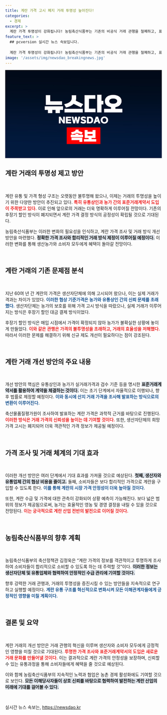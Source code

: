 ```yaml
---
title: 계란 가격 고시 폐지 거래 투명성 높아진다!
categories:
  - 경제
excerpt: >
  계란 가격 투명성이 강화됩니다! 농림축산식품부는 기존의 비공식 거래 관행을 철폐하고, 표준거래계약서를 도입해 농가와 유통인 간의 거래를 명확히 할 예정입니다. 이로써 계란 가격을 더 합리적으로 소비할 수 있는 기회가 열립니다. 클릭해서 더 알아보세요!
feature_text: >
  ## pcversion 실시간 뉴스 속보입니다.

  계란 가격 투명성이 강화됩니다! 농림축산식품부는 기존의 비공식 거래 관행을 철폐하고, 표준거래계약서를 도입해 농가와 유통인 간의 거래를 명확히 할 예정입니다. 이로써 계란 가격을 더 합리적으로 소비할 수 있는 기회가 열립니다. 클릭해서 더 알아보세요!
image: '/assets/img/newsdao_breakingnews.jpg'
---
```


<p><img src="/assets/img/newsdao_breakingnews.jpg" alt="pcversion 속보" /></p>

<h2 data-ke-size="size26">계란 거래의 투명성 제고 방안</h2>

<p data-ke-size="size16">&nbsp;</p>

<p>계란 유통 및 가격 형성 구조는 오랫동안 불투명해 왔으나, 이제는 거래의 투명성을 높이기 위한 다양한 방안이 추진되고 있다. <b><span style="color: #ee2323;">특히 유통상인과 농가 간의 표준거래계약서 도입이 주목받고 있다.</span></b> 이로 인해 앞으로의 거래는 더욱 명확하게 이루어질 전망이다. 기존의 후장기 할인 방식이 폐지되면서 계란 가격 결정 방식의 공정성이 확립될 것으로 기대된다.</p>

<p>농림축산식품부는 이러한 변화의 필요성을 인식하고, 계란 가격 조사 및 거래 방식 개선 방안을 마련했다. <b><span style="background-color: #21538527;">정확한 가격 조사와 합리적인 거래 방식 제정이 이루어질 예정이다.</span></b> 이러한 변화를 통해 생산농가와 소비자 모두에게 혜택이 돌아갈 전망이다.</p>

<p data-ke-size="size16">&nbsp;</p>

<h2 data-ke-size="size26">계란 거래의 기존 문제점 분석</h2>

<p data-ke-size="size16">&nbsp;</p>

<p>지난 60여 년 간 계란의 가격은 생산자단체에 의해 고시되어 왔으나, 이는 실제 거래가격과는 차이가 있었다. <b><span style="color: #1a5490;">이러한 협상 기준가격은 농가와 유통상인 간의 신뢰 문제를 초래했다.</span></b> 생산자단체는 농가의 보호를 위해 가격 고시 방식을 따랐으나, 실제 거래가 이루어지는 방식은 후장기 할인 대금 결제 방식이었다. </p>

<p>후장기 할인 방식은 매입 시점에서 가격이 확정되지 않아 농가가 불확실한 상황에 놓이게 만들었다. <b><span style="color: #ee2323;"> 이와 같은 관행은 가격의 불투명성을 초래하고, 거래의 효율성을 저해했다.</span></b> 따라서 이러한 문제를 해결하기 위해 신규 제도 개선이 필요하다는 점이 강조된다.</p>

<p data-ke-size="size16">&nbsp;</p>

<h2 data-ke-size="size26">계란 거래 개선 방안의 주요 내용</h2>

<p data-ke-size="size16">&nbsp;</p>

<p>개선 방안의 핵심은 유통상인과 농가가 실거래가격과 검수 기준 등을 명시한 <b><span style="background-color: #21538527;">표준거래계약서를 활용하여 계약을 체결하는 것이다.</span></b> 이는 초기 단계에서 자율적으로 이행되나, 향후 법률로 제정할 예정이다. <b><span style="color: #1a5490;">이와 동시에 산지 거래 가격을 조사해 발표하는 방식으로의 변환이 이루어진다.</span></b> </p>

<p>축산물품질평가원이 조사하여 발표하는 계란 가격은 과학적 근거를 바탕으로 진행된다. <b><span style="color: #ee2323;">이러한 방식은 거래 가격의 신뢰성을 높이는 데 기여할 것이다.</span></b> 또한, 생산자단체의 희망가격 고시는 폐지되어 더욱 객관적인 가격 정보가 제공될 예정이다.</p>

<p data-ke-size="size16">&nbsp;</p>

<h2 data-ke-size="size26">가격 조사 및 거래 체계의 기대 효과</h2>

<p data-ke-size="size16">&nbsp;</p>

<p>이러한 개선 방안은 여러 단계에서 기대 효과를 가져올 것으로 예상된다. <b><span style="background-color: #21538527;">첫째, 생산자와 유통업체 간의 협상 비용을 줄이고.</span></b> 둘째, 소비자들은 보다 합리적인 가격으로 계란을 구입할 수 있도록 한다. <b><span style="color: #1a5490;">이를 통해 계란의 시장 가격 안정성이 더욱 높아질 것이다.</span></b> </p>

<p>또한, 계란 수급 및 가격에 대한 관측이 강화되어 상황 예측이 가능해진다. 보다 넓은 범위의 정보가 제공됨으로써, 농가는 효율적인 영농 및 경영 결정을 내릴 수 있을 것으로 전망된다. <b><span style="color: #ee2323;">이는 궁극적으로 계란 산업 전반의 발전으로 이어질 것이다.</span></b></p>

<p data-ke-size="size16">&nbsp;</p>

<h2 data-ke-size="size26">농림축산식품부의 향후 계획</h2>

<p data-ke-size="size16">&nbsp;</p>

<p>농림축산식품부의 축산정책관 김정욱은 “계란 가격의 정보를 객관적이고 투명하게 조사하여 소비자들이 합리적으로 소비할 수 있도록 하는 데 주력할 것”이다. <b><span style="background-color: #21538527;">이러한 정보는 생산자단체 및 유통업체와 협력하여 안정적인 수급 관리에 기여할 것이다.</span></b></p>

<p>향후 강력한 거래 관행과, 거래의 투명성을 증진시킬 수 있는 방안들을 지속적으로 연구하고 실행할 예정이다. <b><span style="color: #1a5490;">계란 유통 구조를 혁신적으로 변화시켜 모든 이해관계자들에게 긍정적인 영향을 미칠 계획이다.</span></b></p>

<p data-ke-size="size16">&nbsp;</p>

<h2 data-ke-size="size26">결론 및 요약</h2>

<p data-ke-size="size16">&nbsp;</p>

<p>계란 거래의 개선 방안은 거래 관행의 혁신을 이루며 생산자와 소비자 모두에게 긍정적인 영향을 미칠 것으로 기대된다. <b><span style="color: #ee2323;">투명한 가격 조사와 표준거래계약서의 도입은 새로운 거래 문화를 만들어낼 것이다.</span></b> 이는 결과적으로 계란 가격의 안정성을 보장하며, 신뢰할 수 있는 유통과정을 통해 소비자들에게 혜택을 줄 것으로 예상된다. </p>

<p>이와 함께 농림축산식품부의 지속적인 노력과 협업은 농촌 경제 활성화에도 기여할 것으로 보인다. <b><span style="background-color: #21538527;">모든 이해당사자들이 상호 신뢰를 바탕으로 협력하여 발전하는 계란 산업의 미래에 기대를 걸어볼 수 있다.</span></b> </p>

<p data-ke-size="size16">&nbsp;</p>
실시간 뉴스 속보는, <a href="https://newsdao.kr" rel="dofollow">https://newsdao.kr</a>


